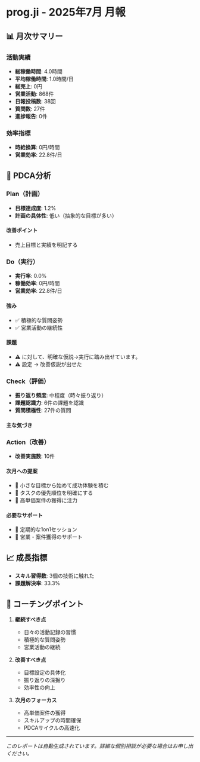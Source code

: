 # prog.ji - 2025年7月 月報

## 📊 月次サマリー

### 活動実績
- **総稼働時間**: 4.0時間
- **平均稼働時間**: 1.0時間/日
- **総売上**: 0円
- **営業活動**: 868件
- **日報投稿数**: 38回
- **質問数**: 27件
- **進捗報告**: 0件

### 効率指標
- **時給換算**: 0円/時間
- **営業効率**: 22.8件/日

## 🔄 PDCA分析

### Plan（計画）
- **目標達成度**: 1.2%
- **計画の具体性**: 低い（抽象的な目標が多い）

#### 改善ポイント
- 売上目標と実績を明記する

### Do（実行）
- **実行率**: 0.0%
- **稼働効率**: 0円/時間
- **営業効率**: 22.8件/日

#### 強み
- ✅ 積極的な質問姿勢
- ✅ 営業活動の継続性

#### 課題
- ⚠️ に対して、明確な仮説→実行に踏み出せています。
- ⚠️ 設定 → 改善仮説が出せた

### Check（評価）
- **振り返り頻度**: 中程度（時々振り返り）
- **課題認識力**: 6件の課題を認識
- **質問積極性**: 27件の質問

#### 主な気づき

### Action（改善）
- **改善実施数**: 10件

#### 次月への提案
- 🎯 小さな目標から始めて成功体験を積む
- 🎯 タスクの優先順位を明確にする
- 🎯 高単価案件の獲得に注力

#### 必要なサポート
- 🤝 定期的な1on1セッション
- 🤝 営業・案件獲得のサポート

## 📈 成長指標

- **スキル習得数**: 3個の技術に触れた
- **課題解決率**: 33.3%

## 💭 コーチングポイント

1. **継続すべき点**
   - 日々の活動記録の習慣
   - 積極的な質問姿勢
   - 営業活動の継続

2. **改善すべき点**
   - 目標設定の具体化
   - 振り返りの深掘り
   - 効率性の向上

3. **次月のフォーカス**
   - 高単価案件の獲得
   - スキルアップの時間確保
   - PDCAサイクルの高速化

---
*このレポートは自動生成されています。詳細な個別相談が必要な場合はお申し出ください。*
